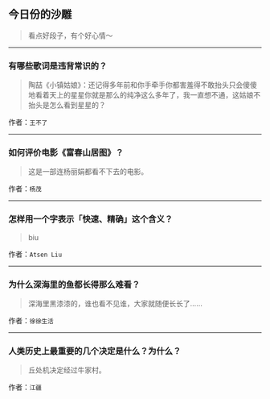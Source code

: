 ## 今日份的沙雕

> 看点好段子，有个好心情～


 
---

### 有哪些歌词是违背常识的？

> 陶喆《小镇姑娘》：还记得多年前和你手牵手你都害羞得不敢抬头只会傻傻地看着天上的星星你就是那么的纯净这么多年了，我一直想不通，这姑娘不抬头是怎么看到星星的？


作者：`王不了`

---

### 如何评价电影《富春山居图》？

> 这是一部连杨丽娟都看不下去的电影。


作者：`杨茂`

---

### 怎样用一个字表示「快速、精确」这个含义？

> biu


作者：`Atsen Liu`

---

### 为什么深海里的鱼都长得那么难看？

> 深海里黑漆漆的，谁也看不见谁，大家就随便长长了……


作者：`徐徐生活`

---

### 人类历史上最重要的几个决定是什么？为什么？

> 丘处机决定经过牛家村。


作者：`江疆`